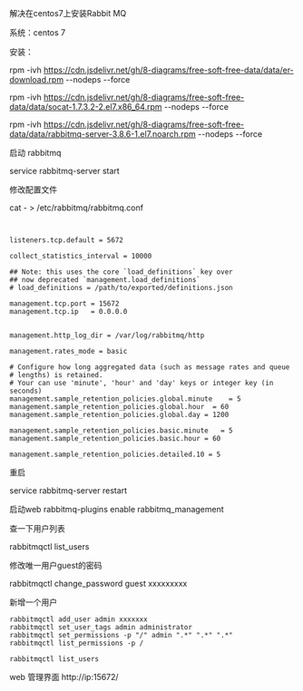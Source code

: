 解决在centos7上安装Rabbit MQ

系统：centos 7

安装：

rpm -ivh https://cdn.jsdelivr.net/gh/8-diagrams/free-soft-free-data/data/er-download.rpm --nodeps --force
 
rpm -ivh https://cdn.jsdelivr.net/gh/8-diagrams/free-soft-free-data/data/socat-1.7.3.2-2.el7.x86_64.rpm --nodeps --force
 
rpm -ivh https://cdn.jsdelivr.net/gh/8-diagrams/free-soft-free-data/data/rabbitmq-server-3.8.6-1.el7.noarch.rpm --nodeps --force

启动 rabbitmq

service rabbitmq-server start

修改配置文件

cat - > /etc/rabbitmq/rabbitmq.conf

```


listeners.tcp.default = 5672

collect_statistics_interval = 10000

## Note: this uses the core `load_definitions` key over
## now deprecated `management.load_definitions`
# load_definitions = /path/to/exported/definitions.json

management.tcp.port = 15672
management.tcp.ip   = 0.0.0.0


management.http_log_dir = /var/log/rabbitmq/http

management.rates_mode = basic

# Configure how long aggregated data (such as message rates and queue
# lengths) is retained.
# Your can use 'minute', 'hour' and 'day' keys or integer key (in seconds)
management.sample_retention_policies.global.minute    = 5
management.sample_retention_policies.global.hour  = 60
management.sample_retention_policies.global.day = 1200

management.sample_retention_policies.basic.minute   = 5
management.sample_retention_policies.basic.hour = 60

management.sample_retention_policies.detailed.10 = 5

```

重启

service rabbitmq-server restart

启动web
rabbitmq-plugins enable rabbitmq_management

查一下用户列表

rabbitmqctl list_users

修改唯一用户guest的密码

rabbitmqctl change_password guest xxxxxxxxx

新增一个用户
```
rabbitmqctl add_user admin xxxxxxx
rabbitmqctl set_user_tags admin administrator
rabbitmqctl set_permissions -p "/" admin ".*" ".*" ".*"
rabbitmqctl list_permissions -p /

rabbitmqctl list_users
```

web 管理界面
http://ip:15672/

